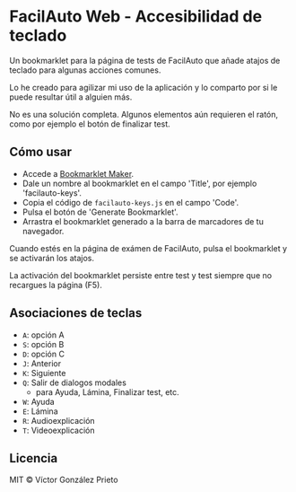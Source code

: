 # FacilAuto Web - Accesibilidad de teclado

Un bookmarklet para la página de tests de FacilAuto que añade atajos de teclado para algunas acciones comunes.

Lo he creado para agilizar mi uso de la aplicación y lo comparto por si le puede resultar útil a alguien más.

No es una solución completa. Algunos elementos aún requieren el ratón, como por ejemplo el botón de finalizar test.

## Cómo usar

- Accede a [Bookmarklet Maker](https://caiorss.github.io/bookmarklet-maker/).
- Dale un nombre al bookmarklet en el campo 'Title', por ejemplo 'facilauto-keys'.
- Copia el código de `facilauto-keys.js` en el campo 'Code'.
- Pulsa el botón de 'Generate Bookmarklet'.
- Arrastra el bookmarklet generado a la barra de marcadores de tu navegador.

Cuando estés en la página de exámen de FacilAuto, pulsa el bookmarklet y se activarán los atajos.

La activación del bookmarklet persiste entre test y test siempre que no recargues la página (F5).

## Asociaciones de teclas

- `A`: opción A
- `S`: opción B
- `D`: opción C
- `J`: Anterior
- `K`: Siguiente
- `Q`: Salir de dialogos modales
  - para Ayuda, Lámina, Finalizar test, etc.
- `W`: Ayuda
- `E`: Lámina
- `R`: Audioexplicación
- `T`: Videoexplicación

## Licencia

MIT © Víctor González Prieto
